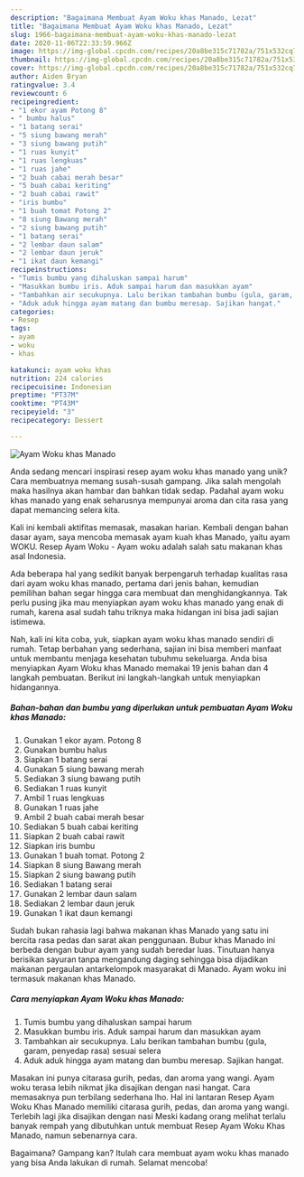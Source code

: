 ```yaml
---
description: "Bagaimana Membuat Ayam Woku khas Manado, Lezat"
title: "Bagaimana Membuat Ayam Woku khas Manado, Lezat"
slug: 1966-bagaimana-membuat-ayam-woku-khas-manado-lezat
date: 2020-11-06T22:33:59.966Z
image: https://img-global.cpcdn.com/recipes/20a8be315c71782a/751x532cq70/ayam-woku-khas-manado-foto-resep-utama.jpg
thumbnail: https://img-global.cpcdn.com/recipes/20a8be315c71782a/751x532cq70/ayam-woku-khas-manado-foto-resep-utama.jpg
cover: https://img-global.cpcdn.com/recipes/20a8be315c71782a/751x532cq70/ayam-woku-khas-manado-foto-resep-utama.jpg
author: Aiden Bryan
ratingvalue: 3.4
reviewcount: 6
recipeingredient:
- "1 ekor ayam Potong 8"
- " bumbu halus"
- "1 batang serai"
- "5 siung bawang merah"
- "3 siung bawang putih"
- "1 ruas kunyit"
- "1 ruas lengkuas"
- "1 ruas jahe"
- "2 buah cabai merah besar"
- "5 buah cabai keriting"
- "2 buah cabai rawit"
- "iris bumbu"
- "1 buah tomat Potong 2"
- "8 siung Bawang merah"
- "2 siung bawang putih"
- "1 batang serai"
- "2 lembar daun salam"
- "2 lembar daun jeruk"
- "1 ikat daun kemangi"
recipeinstructions:
- "Tumis bumbu yang dihaluskan sampai harum"
- "Masukkan bumbu iris. Aduk sampai harum dan masukkan ayam"
- "Tambahkan air secukupnya. Lalu berikan tambahan bumbu (gula, garam, penyedap rasa) sesuai selera"
- "Aduk aduk hingga ayam matang dan bumbu meresap. Sajikan hangat."
categories:
- Resep
tags:
- ayam
- woku
- khas

katakunci: ayam woku khas 
nutrition: 224 calories
recipecuisine: Indonesian
preptime: "PT37M"
cooktime: "PT43M"
recipeyield: "3"
recipecategory: Dessert

---
```



![Ayam Woku khas Manado](https://img-global.cpcdn.com/recipes/20a8be315c71782a/751x532cq70/ayam-woku-khas-manado-foto-resep-utama.jpg)

Anda sedang mencari inspirasi resep ayam woku khas manado yang unik? Cara membuatnya memang susah-susah gampang. Jika salah mengolah maka hasilnya akan hambar dan bahkan tidak sedap. Padahal ayam woku khas manado yang enak seharusnya mempunyai aroma dan cita rasa yang dapat memancing selera kita.

Kali ini kembali aktifitas memasak, masakan harian. Kembali dengan bahan dasar ayam, saya mencoba memasak ayam kuah khas Manado, yaitu ayam WOKU. Resep Ayam Woku - Ayam woku adalah salah satu makanan khas asal Indonesia.

Ada beberapa hal yang sedikit banyak berpengaruh terhadap kualitas rasa dari ayam woku khas manado, pertama dari jenis bahan, kemudian pemilihan bahan segar hingga cara membuat dan menghidangkannya. Tak perlu pusing jika mau menyiapkan ayam woku khas manado yang enak di rumah, karena asal sudah tahu triknya maka hidangan ini bisa jadi sajian istimewa.


Nah, kali ini kita coba, yuk, siapkan ayam woku khas manado sendiri di rumah. Tetap berbahan yang sederhana, sajian ini bisa memberi manfaat untuk membantu menjaga kesehatan tubuhmu sekeluarga. Anda bisa menyiapkan Ayam Woku khas Manado memakai 19 jenis bahan dan 4 langkah pembuatan. Berikut ini langkah-langkah untuk menyiapkan hidangannya.

<!--inarticleads1-->

##### Bahan-bahan dan bumbu yang diperlukan untuk pembuatan Ayam Woku khas Manado:

1. Gunakan 1 ekor ayam. Potong 8
1. Gunakan  bumbu halus
1. Siapkan 1 batang serai
1. Gunakan 5 siung bawang merah
1. Sediakan 3 siung bawang putih
1. Sediakan 1 ruas kunyit
1. Ambil 1 ruas lengkuas
1. Gunakan 1 ruas jahe
1. Ambil 2 buah cabai merah besar
1. Sediakan 5 buah cabai keriting
1. Siapkan 2 buah cabai rawit
1. Siapkan iris bumbu
1. Gunakan 1 buah tomat. Potong 2
1. Siapkan 8 siung Bawang merah
1. Siapkan 2 siung bawang putih
1. Sediakan 1 batang serai
1. Gunakan 2 lembar daun salam
1. Sediakan 2 lembar daun jeruk
1. Gunakan 1 ikat daun kemangi


Sudah bukan rahasia lagi bahwa makanan khas Manado yang satu ini bercita rasa pedas dan sarat akan penggunaan. Bubur khas Manado ini berbeda dengan bubur ayam yang sudah beredar luas. Tinutuan hanya berisikan sayuran tanpa mengandung daging sehingga bisa dijadikan makanan pergaulan antarkelompok masyarakat di Manado. Ayam woku ini termasuk makanan khas Manado. 

<!--inarticleads2-->

##### Cara menyiapkan Ayam Woku khas Manado:

1. Tumis bumbu yang dihaluskan sampai harum
1. Masukkan bumbu iris. Aduk sampai harum dan masukkan ayam
1. Tambahkan air secukupnya. Lalu berikan tambahan bumbu (gula, garam, penyedap rasa) sesuai selera
1. Aduk aduk hingga ayam matang dan bumbu meresap. Sajikan hangat.


Masakan ini punya citarasa gurih, pedas, dan aroma yang wangi. Ayam woku terasa lebih nikmat jika disajikan dengan nasi hangat. Cara memasaknya pun terbilang sederhana lho. Hal ini lantaran Resep Ayam Woku Khas Manado memiliki citarasa gurih, pedas, dan aroma yang wangi. Terlebih lagi jika disajikan dengan nasi Meski kadang orang melihat terlalu banyak rempah yang dibutuhkan untuk membuat Resep Ayam Woku Khas Manado, namun sebenarnya cara. 

Bagaimana? Gampang kan? Itulah cara membuat ayam woku khas manado yang bisa Anda lakukan di rumah. Selamat mencoba!
